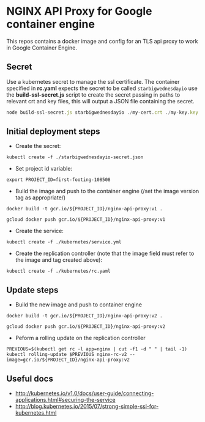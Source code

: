 # NGINX API Proxy for Google container engine
This repos contains a docker image and config for an TLS api proxy to work in Google Container Engine.

## Secret
 Use a kubernetes secret to manage the ssl certificate. The container specified in **rc.yaml** expects the secret to be called `starbigwednesdayio` use the **build-ssl-secret.js** script to create the secret passing in paths to relevant crt and key files, this will output a JSON file containing the secret.

``` javascript
node build-ssl-secret.js starbigwednesdayio ./my-cert.crt ./my-key.key
```

## Initial deployment steps
 - Create the secret:

 ``` shell
 kubectl create -f ./starbigwednesdayio-secret.json
 ```

 - Set project id variable:

 ``` shell
 export PROJECT_ID=first-footing-108508

 ```

 - Build the image and push to the container engine (/set the image version tag as appropriate/)

 ``` shell
 docker build -t gcr.io/${PROJECT_ID}/nginx-api-proxy:v1 .
 ```

 ``` shell
 gcloud docker push gcr.io/${PROJECT_ID}/nginx-api-proxy:v1
 ```

 - Create the service:

 ``` shell
 kubectl create -f ./kubernetes/service.yml
 ```

 - Create the replication controller (note that the image field must refer to the image and tag created above):

 ``` shell
 kubectl create -f ./kubernetes/rc.yaml
 ```

## Update steps
 - Build the new image and push to container engine
 ``` shell
 docker build -t gcr.io/${PROJECT_ID}/nginx-api-proxy:v2 .
 ```
  ``` shell
 gcloud docker push gcr.io/${PROJECT_ID}/nginx-api-proxy:v2
 ```

 - Peform a rolling update on the replication controller
```shell
PREVIOUS=$(kubectl get rc -l app=nginx | cut -f1 -d " " | tail -1)
kubectl rolling-update $PREVIOUS nginx-rc-v2 --image=gcr.io/${PROJECT_ID}/nginx-api-proxy:v2
```

## Useful docs
- http://kubernetes.io/v1.0/docs/user-guide/connecting-applications.html#securing-the-service
- http://blog.kubernetes.io/2015/07/strong-simple-ssl-for-kubernetes.html

